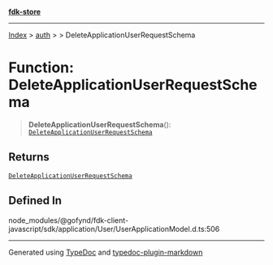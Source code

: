 [**fdk-store**](../../../README.md)
***

[Index](../../../API.md) > [auth](../../README.md) > [<internal>](../README.md) > DeleteApplicationUserRequestSchema

# Function: DeleteApplicationUserRequestSchema

> **DeleteApplicationUserRequestSchema**(): [`DeleteApplicationUserRequestSchema`](../type-aliases/type-alias.DeleteApplicationUserRequestSchema.md)

## Returns

[`DeleteApplicationUserRequestSchema`](../type-aliases/type-alias.DeleteApplicationUserRequestSchema.md)

## Defined In

node\_modules/@gofynd/fdk-client-javascript/sdk/application/User/UserApplicationModel.d.ts:506

***
Generated using [TypeDoc](https://typedoc.org/) and [typedoc-plugin-markdown](https://www.npmjs.com/package/typedoc-plugin-markdown)

